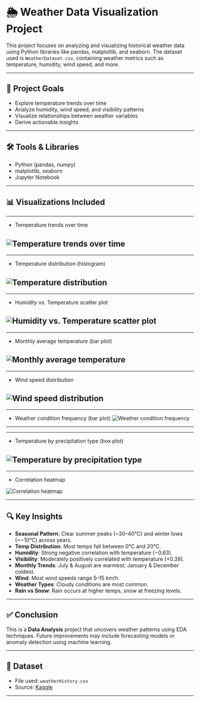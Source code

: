 # 🌦️ Weather Data Visualization Project

This project focuses on analyzing and visualizing historical weather data using Python libraries like pandas, matplotlib, and seaborn. The dataset used is `WeatherDataset.csv`, containing weather metrics such as temperature, humidity, wind speed, and more.

---

## 📌 Project Goals

- Explore temperature trends over time
- Analyze humidity, wind speed, and visibility patterns
- Visualize relationships between weather variables
- Derive actionable insights

---

## 🛠️ Tools & Libraries

- Python (pandas, numpy)
- matplotlib, seaborn
- Jupyter Notebook

---

## 📊 Visualizations Included


---
- Temperature trends over time

![Temperature trends over time](Figs/Temperature%20Trends.png)
---


---
- Temperature distribution (histogram)

![Temperature distribution](Figs/Temperature%20Distribution.png)
---


---
- Humidity vs. Temperature scatter plot

![Humidity vs. Temperature scatter plot](Figs/Himidity%20VS%20Temperature.png)
---


---
- Monthly average temperature (bar plot)

![Monthly average temperature](Figs/Average%20Monthly%20Temperature.png)
---


---
- Wind speed distribution

![Wind speed distribution](Figs/Wind%20Speed%20Distribution.png)
---


---
- Weather condition frequency (bar plot)
![Weather condition frequency](Figs/Weather%20Condition%20Count.png)
---


---
- Temperature by precipitation type (box plot)

![Temperature by precipitation type](Figs/Temperature%20By%20Precipitation%20Type.png)
---


---
- Correlation heatmap

![Correlation heatmap](Figs/Correlation%20Heatmap.png)

---

## 🔍 Key Insights

- **Seasonal Pattern**: Clear summer peaks (~30–40°C) and winter lows (~−10°C) across years.
- **Temp Distribution**: Most temps fall between 0°C and 20°C.
- **Humidity**: Strong negative correlation with temperature (−0.63).
- **Visibility**: Moderately positively correlated with temperature (+0.39).
- **Monthly Trends**: July & August are warmest; January & December coldest.
- **Wind**: Most wind speeds range 5–15 km/h.
- **Weather Types**: Cloudy conditions are most common.
- **Rain vs Snow**: Rain occurs at higher temps, snow at freezing levels.

---

## ✅ Conclusion

This is a **Data Analysis** project that uncovers weather patterns using EDA techniques. Future improvements may include forecasting models or anomaly detection using machine learning.

---

## 📁 Dataset

- File used: `weatherHistory.csv`
- Source: [Kaggle](https://www.kaggle.com)

---
